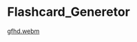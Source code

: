 # Flashcard_Generetor 

[gfhd.webm](https://github.com/Ghfaidi/Flashcard_Generetor/assets/43039931/0d40a3d0-b528-4354-bb06-662c874e814a)
